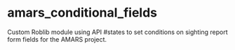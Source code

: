 # amars_conditional_fields
Custom Roblib module using API #states to set conditions on sighting report form fields for the AMARS project.

